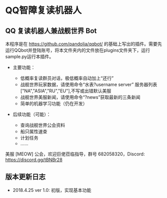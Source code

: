# QQ智障复读机器人

## QQ 复读机器人兼战舰世界 Bot

本程序是在 https://github.com/pandolia/qqbot/ 的基础上写出的插件。需要先运行QQbot并登陆账号，将本文件夹内的文件放在plugins文件夹下，运行sample.py运行本插件。

- 主要功能：
  - 低概率复读群员对话，极低概率自动加上“还行”
  - 战舰世界玩家数据，请使用命令“水表?username server” 服务器列表["NA","ASIA","RU","EU"],不写或出错默认美服
  - 战舰世界美服新闻，请使用命令“?news”获取最新的三条新闻
  - 简单的机器学习功能（仍在开发）

- 后续功能（可能）：
  - 查询战舰世界公会资料
  - 船只属性速查
  - 计划任务
  - ……


美服 [MEOW] 公会，欢迎巨佬莅临指导，群号 682058320，Discord: https://discord.gg/tBNBr28

## 版本更新日志
- 2018.4.25 ver 1.0: 初版，实现基本功能
